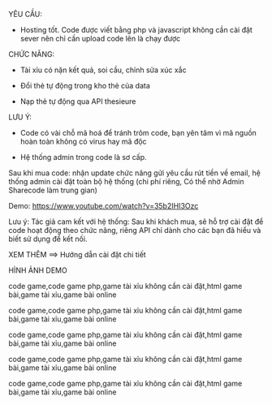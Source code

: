 YÊU CẦU:

- Hosting tốt. Code được viết bằng php và javascript không cần cài đặt sever nên chỉ cần upload code lên là chạy được

CHỨC NĂNG:

- Tài xỉu có nặn kết quả, soi cầu, chỉnh sửa xúc xắc

- Đổi thẻ tự động trong kho thẻ của data

- Nạp thẻ tự động qua API thesieure

LƯU Ý: 

- Code có vài chỗ mã hoá để tránh trôm code, bạn yên tâm vì mã nguồn hoàn toàn không có virus hay mã độc

- Hệ thống admin trong code là sơ cấp.

Sau khi mua code: nhận update chức năng gửi yêu cầu rút tiền về email, hệ thống admin cài đặt toàn bộ hệ thống (chi phí riêng, Có thể nhờ Admin Sharecode làm trung gian)

Demo: https://www.youtube.com/watch?v=35b2IHI3Ozc

Lưu ý: Tác giả cam kết với hệ thống: Sau khi khách mua, sẽ hỗ trợ cài đặt để code hoạt động theo chức năng, riêng API chỉ dành cho các bạn đã hiểu và biết sử dụng để kết nối.


XEM THÊM ==> Hướng dẫn cài đặt chi tiết

 

HÌNH ẢNH DEMO

code game,code game php,game tài xỉu không cần cài đặt,html game bài,game tài xỉu,game bài online

code game,code game php,game tài xỉu không cần cài đặt,html game bài,game tài xỉu,game bài online

code game,code game php,game tài xỉu không cần cài đặt,html game bài,game tài xỉu,game bài online

code game,code game php,game tài xỉu không cần cài đặt,html game bài,game tài xỉu,game bài online

code game,code game php,game tài xỉu không cần cài đặt,html game bài,game tài xỉu,game bài online
